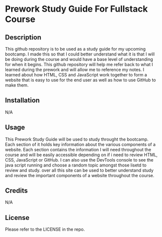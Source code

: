 # Prework Study Guide For Fullstack Course

## Description
This github repository is to be used as a study guide for my upcoming bootcamp.
I made this so that I could better understand what it is that I will be doing during the course and would have a base level of understanding for when it begins.
This github repository will help me refer back to what I learned during the prework and will allow me to reference my notes.
I learned about how HTML, CSS and JavaScript work together to form a website that is easy to use for the end user as well as how to use GitHub to make them.

## Installation

N/A

## Usage
This Prework Study Guide will be used to study throught the bootcamp. Each section of it holds key information about the various components of a website.
Each section contains the information I will need throughout the course and will be easily accessible depending on if i need to review HTML, CSS, JavaScript or GitHub.
I can also use the DevTools console to see the java script running and choose a random topic amongst those lisetd to review and study.
over all this site can be used to better understand study and review the important components of a website throughout the course.

## Credits

N/A

## License

Please refer to the LICENSE in the repo.
